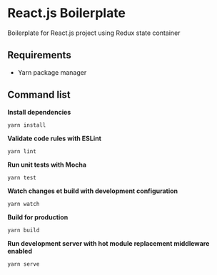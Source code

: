 # React.js Boilerplate

Boilerplate for React.js project using Redux state container

## Requirements

- Yarn package manager

## Command list

**Install dependencies**
```
yarn install
```

**Validate code rules with ESLint**
```
yarn lint
```

**Run unit tests with Mocha**
```
yarn test
```

**Watch changes et build with development configuration**
```
yarn watch
```

**Build for production**
```
yarn build
```

**Run development server with hot module replacement middleware enabled**
```
yarn serve
```
